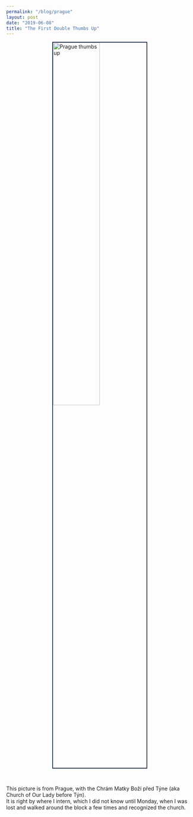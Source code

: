 ```yaml
---
permalink: "/blog/prague"
layout: post
date: "2019-06-08"
title: "The First Double Thumbs Up"
---
```


<img src="https://files.slack.com/files-pri/TK33RJKFV-FL22F7P5J/prague.jpg"
     alt="Prague thumbs up"
     style="display: block; margin-bottom: .3rem; margin-left: auto; margin-right: auto; border: 2px solid #1f2d42; width: 50%; height: 50%;"/>

<!-- ![hello](prague.jpg) -->
<br />

This picture is from Prague, with the Chrám Matky Boží před Týne (aka Church of Our Lady before Týn).  
It is right by where I intern, which I did not know until Monday, when I was lost and walked around the block a few times and recognized the church.
